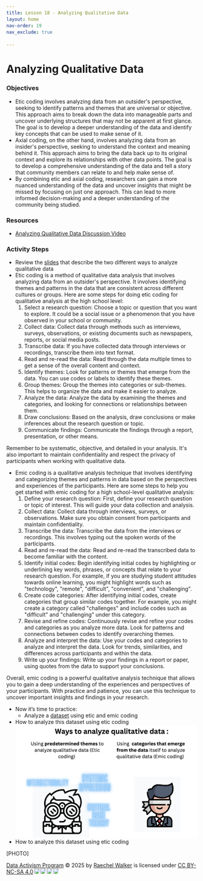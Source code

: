 ```yaml
---
title: Lesson 18 - Analyzing Qualitative Data
layout: home
nav-order: 19
nav_exclude: true

---
```


# Analyzing Qualitative Data

### Objectives
- Etic coding involves analyzing data from an outsider's perspective, seeking to identify patterns and themes that are universal or objective. This approach aims to break down the data into manageable parts and uncover underlying structures that may not be apparent at first glance. The goal is to develop a deeper understanding of the data and identify key concepts that can be used to make sense of it.
- Axial coding, on the other hand, involves analyzing data from an insider's perspective, seeking to understand the context and meaning behind it. This approach aims to bring the data back up to its original context and explore its relationships with other data points. The goal is to develop a comprehensive understanding of the data and tell a story that community members can relate to and help make sense of.
- By combining etic and axial coding, researchers can gain a more nuanced understanding of the data and uncover insights that might be missed by focusing on just one approach. This can lead to more informed decision-making and a deeper understanding of the community being studied.

### Resources
- <a href = "https://drive.google.com/file/d/1t-OyM4Ci--kUZsaND0RhY6a2ukWC0ALy/view?usp=drive_link">Analyzing Qualitative Data Discussion Video</a>

### Activity Steps
- Review the <a href = "https://drive.google.com/file/d/1gjiNgdejRLMR9RtZQOe3Z2oRjQElogJo/view?usp=drive_link">slides</a> that describe the two different ways  to analyze qualitative data
- Etic coding is a method of qualitative data analysis that involves analyzing data from an outsider's perspective. It involves identifying themes and patterns in the data that are consistent across different cultures or groups. Here are some steps for doing etic coding for qualitative analysis at the high school level:
    1. Select a research question: Choose a topic or question that you want to explore. It could be a social issue or a phenomenon that you have observed in your school or community.
    2. Collect data: Collect data through methods such as interviews, surveys, observations, or existing documents such as newspapers, reports, or social media posts.
    3. Transcribe data: If you have collected data through interviews or recordings, transcribe them into text format.
    4. Read and re-read the data: Read through the data multiple times to get a sense of the overall content and context.
    5. Identify themes: Look for patterns or themes that emerge from the data. You can use codes or labels to identify these themes.
    6. Group themes: Group the themes into categories or sub-themes. This helps to organize the data and make it easier to analyze.
    7. Analyze the data: Analyze the data by examining the themes and categories, and looking for connections or relationships between them.
    8. Draw conclusions: Based on the analysis, draw conclusions or make inferences about the research question or topic.
    9. Communicate findings: Communicate the findings through a report, presentation, or other means.

Remember to be systematic, objective, and detailed in your analysis. It's also important to maintain confidentiality and respect the privacy of participants when working with qualitative data.

- Emic coding is a qualitative analysis technique that involves identifying and categorizing themes and patterns in data based on the perspectives and experiences of the participants. Here are some steps to help you get started with emic coding for a high school-level qualitative analysis:
    1. Define your research question: First, define your research question or topic of interest. This will guide your data collection and analysis.
    2. Collect data: Collect data through interviews, surveys, or observations. Make sure you obtain consent from participants and maintain confidentiality.
    3. Transcribe the data: Transcribe the data from the interviews or recordings. This involves typing out the spoken words of the participants.
    4. Read and re-read the data: Read and re-read the transcribed data to become familiar with the content.
    5. Identify initial codes: Begin identifying initial codes by highlighting or underlining key words, phrases, or concepts that relate to your research question. For example, if you are studying student attitudes towards online learning, you might highlight words such as "technology", "remote", "difficult", "convenient", and "challenging".
    6. Create code categories: After identifying initial codes, create categories that group similar codes together. For example, you might create a category called "challenges" and include codes such as "difficult" and "challenging" under this category.
    7. Revise and refine codes: Continuously revise and refine your codes and categories as you analyze more data. Look for patterns and connections between codes to identify overarching themes.
    8. Analyze and interpret the data: Use your codes and categories to analyze and interpret the data. Look for trends, similarities, and differences across participants and within the data.
    9. Write up your findings: Write up your findings in a report or paper, using quotes from the data to support your conclusions.

Overall, emic coding is a powerful qualitative analysis technique that allows you to gain a deep understanding of the experiences and perspectives of your participants. With practice and patience, you can use this technique to uncover important insights and findings in your research.

- Now it’s time to practice: 
    - Analyze a <a href = "https://docs.google.com/document/u/0/d/1TvMN89WvLyQBZaHgKCN9lFWExUaAVIAK/edit?fromCopy=true&ct=2">dataset</a> using etic and emic coding
- How to analyze this dataset using etic coding
  <img src = "images/ways-to-analyze.png" alt = "Ways to Analyze Qualatative Data">
- How to analyze this dataset using etic coding

[PHOTO]






<a href="https://creativecommons.org">Data Activism Program</a> © 2025 by <a href="https://creativecommons.org">Raechel Walker</a> is licensed under <a href="https://creativecommons.org/licenses/by-nc-sa/4.0/">CC BY-NC-SA 4.0</a><img src="https://mirrors.creativecommons.org/presskit/icons/cc.svg" style="max-width: 1em;max-height:1em;margin-left: .2em;"><img src="https://mirrors.creativecommons.org/presskit/icons/by.svg" style="max-width: 1em;max-height:1em;margin-left: .2em;"><img src="https://mirrors.creativecommons.org/presskit/icons/nc.svg" style="max-width: 1em;max-height:1em;margin-left: .2em;"><img src="https://mirrors.creativecommons.org/presskit/icons/sa.svg" style="max-width: 1em;max-height:1em;margin-left: .2em;">